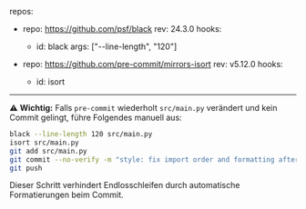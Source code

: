 repos:
  - repo: https://github.com/psf/black
    rev: 24.3.0
    hooks:
      - id: black
        args: ["--line-length", "120"]

  - repo: https://github.com/pre-commit/mirrors-isort
    rev: v5.12.0
    hooks:
      - id: isort

---

⚠️ **Wichtig:** Falls `pre-commit` wiederholt `src/main.py` verändert und kein Commit gelingt, führe Folgendes manuell aus:

```bash
black --line-length 120 src/main.py
isort src/main.py
git add src/main.py
git commit --no-verify -m "style: fix import order and formatting after pre-commit"
git push
```

Dieser Schritt verhindert Endlosschleifen durch automatische Formatierungen beim Commit.